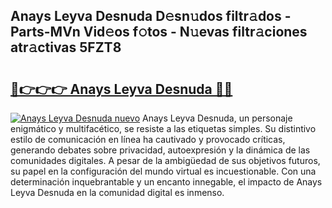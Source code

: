 ## Anays Leyva Desnuda D𝚎sn𝚞dos filtr𝚊dos - Parts-MVn Vid𝚎os f𝚘tos - N𝚞evas filtr𝚊ciones atr𝚊ctivas 5FZT8

# <h2><a href="http://mb54cb.tromn.icu/?c=Anays+Leyva+Desnuda">🔗👉👉👉 Anays Leyva Desnuda 🔗🔗</a></h2>

[![Anays Leyva Desnuda nuevo](https://i.imgur.com/pEAQMta.gif)](http://mb54cb.tromn.icu/?c=Anays+Leyva+Desnuda)
Anays Leyva Desnuda, un personaje enigmático y multifacético, se resiste a las etiquetas simples. Su distintivo estilo de comunicación en línea ha cautivado y provocado críticas, generando debates sobre privacidad, autoexpresión y la dinámica de las comunidades digitales. A pesar de la ambigüedad de sus objetivos futuros, su papel en la configuración del mundo virtual es incuestionable. Con una determinación inquebrantable y un encanto innegable, el impacto de Anays Leyva Desnuda en la comunidad digital es inmenso.
